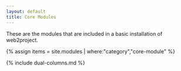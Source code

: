 ```yaml
---
layout: default
title: Core Modules
---
```


These are the modules that are included in a basic installation of web2project.

{% assign items = site.modules | where:"category","core-module" %}

{% include dual-columns.md %}